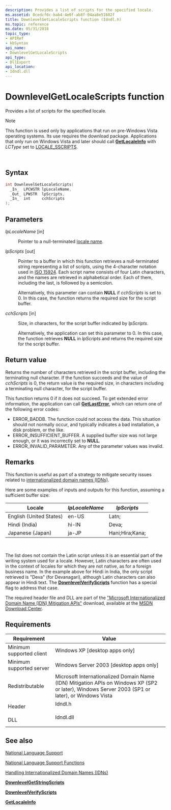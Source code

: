 ```yaml
---
description: Provides a list of scripts for the specified locale.
ms.assetid: 0cedcf6c-bab4-4e0f-ab8f-04aa8e51602f
title: DownlevelGetLocaleScripts function (Idndl.h)
ms.topic: reference
ms.date: 05/31/2018
topic_type: 
- APIRef
- kbSyntax
api_name: 
- DownlevelGetLocaleScripts
api_type: 
- DllExport
api_location: 
- Idndl.dll
---
```


# DownlevelGetLocaleScripts function

Provides a list of scripts for the specified locale.

> [!Note]  
> This function is used only by applications that run on pre-Windows Vista operating systems. Its use requires the download package. Applications that only run on Windows Vista and later should call [**GetLocaleInfo**](/windows/desktop/api/Winnls/nf-winnls-getlocaleinfoa) with *LCType* set to [LOCALE\_SSCRIPTS](locale-sscripts.md).

 

## Syntax


```C++
int DownlevelGetLocaleScripts(
  _In_  LPCWSTR lpLocaleName,
  _Out_ LPWSTR  lpScripts,
  _In_  int     cchScripts
);
```



## Parameters

<dl> <dt>

*lpLocaleName* \[in\]
</dt> <dd>

Pointer to a null-terminated [locale name](locale-names.md).

</dd> <dt>

*lpScripts* \[out\]
</dt> <dd>

Pointer to a buffer in which this function retrieves a null-terminated string representing a list of scripts, using the 4-character notation used in [ISO 15924](https://www.unicode.org/iso15924/iso15924-codes.html). Each script name consists of four Latin characters, and the names are retrieved in alphabetical order. Each of them, including the last, is followed by a semicolon.

Alternatively, this parameter can contain **NULL** if *cchScripts* is set to 0. In this case, the function returns the required size for the script buffer.

</dd> <dt>

*cchScripts* \[in\]
</dt> <dd>

Size, in characters, for the script buffer indicated by *lpScripts*.

Alternatively, the application can set this parameter to 0. In this case, the function retrieves **NULL** in *lpScripts* and returns the required size for the script buffer.

</dd> </dl>

## Return value

Returns the number of characters retrieved in the script buffer, including the terminating null character. If the function succeeds and the value of *cchScripts* is 0, the return value is the required size, in characters including a terminating null character, for the script buffer.

This function returns 0 if it does not succeed. To get extended error information, the application can call [**GetLastError**](/windows/win32/api/errhandlingapi/nf-errhandlingapi-getlasterror), which can return one of the following error codes:

-   ERROR\_BADDB. The function could not access the data. This situation should not normally occur, and typically indicates a bad installation, a disk problem, or the like.
-   ERROR\_INSUFFICIENT\_BUFFER. A supplied buffer size was not large enough, or it was incorrectly set to **NULL**.
-   ERROR\_INVALID\_PARAMETER. Any of the parameter values was invalid.

## Remarks

This function is useful as part of a strategy to mitigate security issues related to [internationalized domain names (IDNs)](handling-internationalized-domain-names--idns.md).

Here are some examples of inputs and outputs for this function, assuming a sufficient buffer size:



| Locale                  | *lpLocaleName* | *lpScripts*     |
|-------------------------|----------------|-----------------|
| English (United States) | en-US          | Latn;           |
| Hindi (India)           | hi-IN          | Deva;           |
| Japanese (Japan)        | ja-JP          | Hani;Hira;Kana; |



 

The list does not contain the Latin script unless it is an essential part of the writing system used for a locale. However, Latin characters are often used in the context of locales for which they are not native, as for a foreign business name. In the example above for Hindi in India, the only script retrieved is "Deva" (for Devanagari), although Latin characters can also appear in Hindi text. The [**DownlevelVerifyScripts**](downlevelverifyscripts.md) function has a special flag to address that case.

The required header file and DLL are part of the ["Microsoft Internationalized Domain Name (IDN) Mitigation APIs"](https://www.microsoft.com/downloads/details.aspx?FamilyID=AD6158D7-DDBA-416A-9109-07607425A815&displaylang=en) download, available at the [MSDN Download Center](https://www.microsoft.com/?ref=go).

## Requirements



| Requirement | Value |
|-------------------------------------|-------------------------------------------------------------------------------------------------------------------------------------------------------------|
| Minimum supported client<br/> | Windows XP \[desktop apps only\]<br/>                                                                                                                 |
| Minimum supported server<br/> | Windows Server 2003 \[desktop apps only\]<br/>                                                                                                        |
| Redistributable<br/>          | Microsoft Internationalized Domain Name (IDN) Mitigation APIs on Windows XP (SP2 or later), Windows Server 2003 (SP1 or later), or Windows Vista<br/> |
| Header<br/>                   | <dl> <dt>Idndl.h</dt> </dl>                                                                          |
| DLL<br/>                      | <dl> <dt>Idndl.dll</dt> </dl>                                                                        |



## See also

<dl> <dt>

[National Language Support](national-language-support.md)
</dt> <dt>

[National Language Support Functions](national-language-support-functions.md)
</dt> <dt>

[Handling Internationalized Domain Names (IDNs)](handling-internationalized-domain-names--idns.md)
</dt> <dt>

[**DownlevelGetStringScripts**](downlevelgetstringscripts.md)
</dt> <dt>

[**DownlevelVerifyScripts**](downlevelverifyscripts.md)
</dt> <dt>

[**GetLocaleInfo**](/windows/desktop/api/Winnls/nf-winnls-getlocaleinfoa)
</dt> </dl>

 

 
